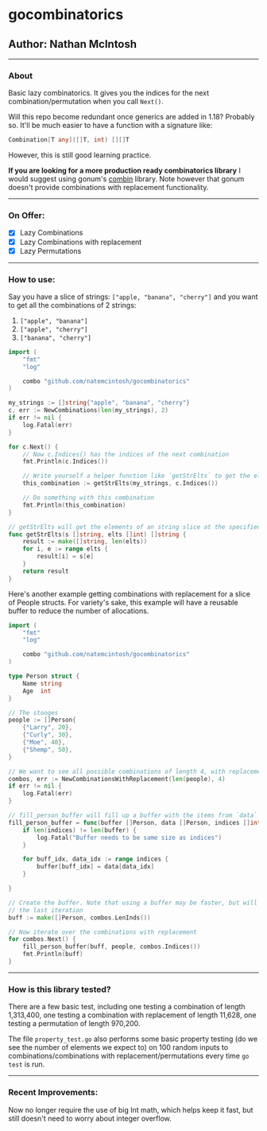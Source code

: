 # gocombinatorics
## Author: Nathan McIntosh

---
### About
Basic lazy combinatorics. It gives you the indices for the next combination/permutation
when you call `Next()`.

Will this repo become redundant once generics are added in 1.18? Probably so. It'll be
much easier to have a function with a signature like:
```go
Combination[T any]([]T, int) [][]T
```

However, this is still good learning practice.

**If you are looking for a more production ready combinatorics library** I would suggest
using gonum's [combin](https://pkg.go.dev/gonum.org/v1/gonum@v0.9.3/stat/combin) library. Note however that gonum doesn't provide combinations with replacement functionality.

---
### On Offer:
- [X] Lazy Combinations
- [X] Lazy Combinations with replacement
- [X] Lazy Permutations

---
### How to use:
Say you have a slice of strings: `["apple, "banana", "cherry"]` and you want to get all the combinations of 2 strings:
1. `["apple", "banana"]`
1. `["apple", "cherry"]`
1. `["banana", "cherry"]`
```go
import (
	"fmt"
	"log"

	combo "github.com/natemcintosh/gocombinatorics"
)

my_strings := []string{"apple", "banana", "cherry"}
c, err := NewCombinations(len(my_strings), 2)
if err != nil {
    log.Fatal(err)
}

for c.Next() {
    // Now c.Indices() has the indices of the next combination
    fmt.Println(c.Indices())

    // Write yourself a helper function like `getStrElts` to get the elements from your slice
    this_combination := getStrElts(my_strings, c.Indices())

    // Do something with this combination
    fmt.Println(this_combination)
}

// getStrElts will get the elements of an string slice at the specified indices
func getStrElts(s []string, elts []int) []string {
	result := make([]string, len(elts))
	for i, e := range elts {
		result[i] = s[e]
	}
	return result
}
```

Here's another example getting combinations with replacement for a slice of People structs. For variety's sake, this example will have a reusable buffer to reduce the number of allocations.
```go
import (
	"fmt"
	"log"

	combo "github.com/natemcintosh/gocombinatorics"
)

type Person struct {
    Name string
    Age  int
}

// The stooges
people := []Person{
    {"Larry", 20},
    {"Curly", 30},
    {"Moe", 40},
    {"Shemp", 50},
}

// We want to see all possible combinations of length 4, with replacement
combos, err := NewCombinationsWithReplacement(len(people), 4)
if err != nil {
    log.Fatal(err)
}

// fill_person_buffer will fill up a buffer with the items from `data` at `indices`
fill_person_buffer = func(buffer []Person, data []Person, indices []int) {
	if len(indices) != len(buffer) {
		log.Fatal("Buffer needs to be same size as indices")
	}

	for buff_idx, data_idx := range indices {
		buffer[buff_idx] = data[data_idx]
	}

}

// Create the buffer. Note that using a buffer may be faster, but will always overwrite
// the last iteration
buff := make([]Person, combos.LenInds())

// Now iterate over the combinations with replacement
for combos.Next() {
    fill_person_buffer(buff, people, combos.Indices())
    fmt.Println(buff)
}
```

---
### How is this library tested?
There are a few basic test, including one testing a combination of length 1,313,400, one 
testing a combination with replacement of length 11,628, one testing a permutation of 
length 970,200. 
 
The file `property_test.go` also performs some basic property testing (do we see the 
number of elements we expect to) on 100 random inputs to combinations/combinations with
replacement/permutations every time `go test` is run. 

---
### Recent Improvements:
Now no longer require the use of big Int math, which helps keep it fast, but still doesn't need to worry about integer overflow.
